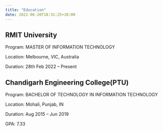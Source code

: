 ```yaml
---
title: "Education"
date: 2022-06-20T18:31:25+10:00
---
```


## RMIT University
Program: MASTER OF INFORMATION TECHNOLOGY

Location: Melbourne, VIC, Australia

Duration: 28th Feb 2022 – Present


## Chandigarh Engineering College(PTU)
Program: BACHELOR OF TECHNOLOGY IN INFORMATION TECHNOLOGY

Location: Mohali, Punjab, IN

Duration: Aug 2015 – Jun 2019

GPA: 7.33